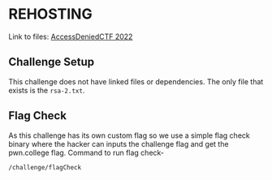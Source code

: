 # REHOSTING

Link to files: [AccessDeniedCTF 2022](https://github.com/sajjadium/ctf-archives/blob/main/ctfs/AccessDenied/2022/crypto/RSA-2/rsa-2.txt)

## Challenge Setup
This challenge does not have linked files or dependencies. The only file that exists is the `rsa-2.txt`.

## Flag Check
As this challenge has its own custom flag so we use a simple flag check binary where the hacker can inputs the challenge flag and get the pwn.college flag.
Command to run flag check-
```
/challenge/flagCheck
```